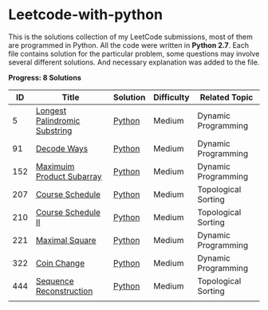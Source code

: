 # Leetcode-with-python

This is the solutions collection of my LeetCode submissions, most of them are programmed in Python. 
All the code were written in **Python 2.7**. Each file contains solution for the particular problem, some questions may involve several different solutions. And necessary explanation was added to the file. 



**Progress: 8 Solutions**

| ID   | Title                                                        | Solution                                      | Difficulty | Related Topic       |
| ---- | ------------------------------------------------------------ | --------------------------------------------- | ---------- | ------------------- |
| 5    | [Longest Palindromic Substring](https://leetcode.com/problems/longest-palindromic-substring/) | [Python](./src/Longest-Palindromic-Substring) | Medium     | Dynamic Programming |
| 91   | [Decode Ways](https://leetcode.com/problems/decode-ways/)    | [Python](./src/Decode-Ways)                   | Medium     | Dynamic Programming |
| 152  | [Maximuim Product Subarray](https://leetcode.com/problems/maximum-product-subarray/) | [Python](./src/Maximum-Product-Subarray)      | Medium     | Dynamic Programming |
| 207  | [Course Schedule](https://leetcode.com/problems/course-schedule/) | [Python](./src/Course-Schedule)               | Medium     | Topological Sorting |
| 210  | [Course Schedule II](https://leetcode.com/problems/course-schedule-ii/) | [Python](./src/Course-Schedule-II)            | Medium     | Topological Sorting |
| 221  | [Maximal Square](https://leetcode.com/problems/maximal-square/) | [Python](./src/Maximal-Square)                | Medium     | Dynamic Programming |
| 322  | [Coin Change](https://leetcode.com/problems/coin-change/)    | [Python](./src/Coin-Change)                   | Medium     | Dynamic Programming |
| 444  | [Sequence Reconstruction](https://leetcode.com/problems/sequence-reconstruction/) | [Python](./src/Sequence-Reconstruction)       | Medium     | Topological Sorting |
|      |                                                              |                                               |            |                     |

